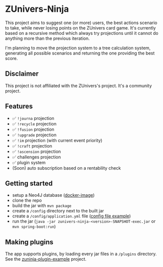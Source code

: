 # ZUnivers-Ninja

This project aims to suggest one (or more) users, the best actions scenario to take, while never losing points on the ZUnivers card game.
It's currently based on a recursive method which always try projections until it cannot do anything more than the previous iteration. 

I'm planning to move the projection system to a tree calculation system, generating all possible scenarios and returning the one providing the best score. 

## Disclaimer

This project is not affiliated with the ZUnivers's project. It's a community project.

## Features
- ✅ `!journa` projection
- ✅ `!recycle` projection
- ✅ `!fusion` projection
- ✅ `!upgrade` projection
- ✅ `!im` projection (with current event priority)
- ✅ `!craft` projection
- ✅ `!ascension` projection
- ✅ challenges projection
- ✅ plugin system
- (Soon) auto subscription based on a rentability check


## Getting started
- setup a Neo4J database ([docker-image](https://hub.docker.com/_/neo4j))
- clone the repo
- build the jar with `mvn package`
- create a `/config` directory next to the built jar
- create a `/config/application.yml` file ([config file example](https://github.com/AlexPresso/ZUnivers-Ninja/blob/main/src/main/resources/application.example.yml))
- run the jar (`java -jar zunivers-ninja-<version>-SNAPSHOT-exec.jar` or `mvn spring-boot:run`)

## Making plugins
The app supports plugins, by loading every jar files in a `/plugins` directory.  
See the [zuninja-plugin-example](https://github.com/AlexPresso/ZUnivers-Ninja/tree/main/zuninja-plugin-example) project.
